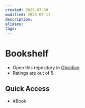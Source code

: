 ```yaml
---
created: 2025-07-09
modified: 2025-07-11
description: 
aliases: 
tags: 
---
```


# Bookshelf

- Open this repository in [Obsidian](https://obsidian.md/)
- Ratings are out of 5

## Quick Access

- #Book
